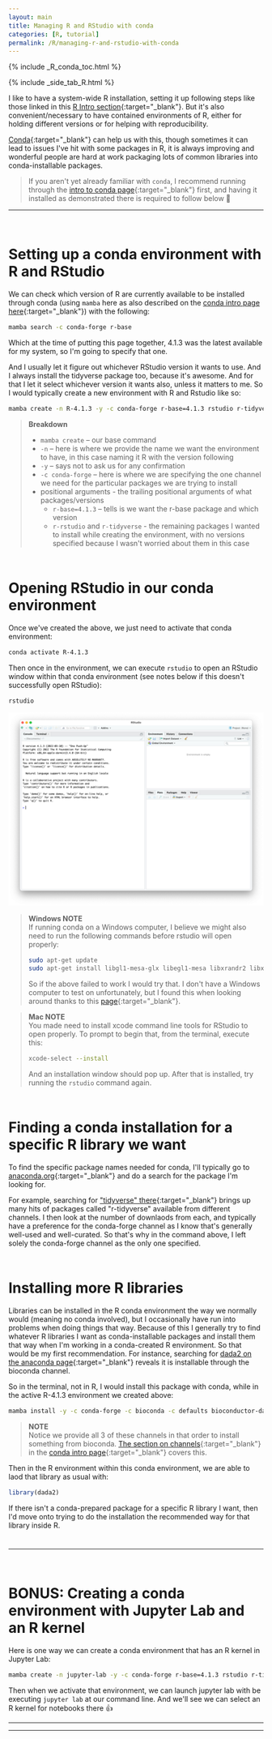 ```yaml
---
layout: main
title: Managing R and RStudio with conda
categories: [R, tutorial]
permalink: /R/managing-r-and-rstudio-with-conda
---
```


{% include _R_conda_toc.html %}

{% include _side_tab_R.html %}

I like to have a system-wide R installation, setting it up following steps like those linked in this [R Intro section](/R/basics#on-your-computer){:target="_blank"}. But it's also convenient/necessary to have contained environments of R, either for holding different versions or for helping with reproducibility. 

[Conda](https://conda.io/docs/){:target="_blank"} can help us with this, though sometimes it can lead to issues I've hit with some packages in R, it is always improving and wonderful people are hard at work packaging lots of common libraries into conda-installable packages. 

> If you aren't yet already familiar with `conda`, I recommend running through the [intro to conda page](/unix/conda-intro){:target="_blank"} first, and having it installed as demonstrated there is required to follow below 🙂

---
<br>

# Setting up a conda environment with R and RStudio

We can check which version of R are currently available to be installed through conda (using `mamba` here as also described on the [conda intro page here](/unix/conda-intro#bonus-mamba-no-5){:target="_blank"}) with the following: 

```bash
mamba search -c conda-forge r-base
```

Which at the time of putting this page together, 4.1.3 was the latest available for my system, so I'm going to specify that one.

And I usually let it figure out whichever RStudio version it wants to use. And I always install the tidyverse package too, because it's awesome. And for that I let it select whichever version it wants also, unless it matters to me. So I would typically create a new environment with R and Rstudio like so:


```bash
mamba create -n R-4.1.3 -y -c conda-forge r-base=4.1.3 rstudio r-tidyverse
```

> **Breakdown**
> * `mamba create` – our base command
> * `-n` – here is where we provide the name we want the environment to have, in this case naming it R with the version following
> * `-y` – says not to ask us for any confirmation
> * `-c conda-forge` – here is where we are specifying the one channel we need for the particular packages we are trying to install
> * positional arguments - the trailing positional arguments of what packages/versions
>   * `r-base=4.1.3` – tells is we want the r-base package and which version
>   * `r-rstudio` and `r-tidyverse` - the remaining packages I wanted to install while creating the environment, with no versions specified because I wasn't worried about them in this case

<hr style="height:10px; visibility:hidden;" />

# Opening RStudio in our conda environment

Once we've created the above, we just need to activate that conda environment:

```bash
conda activate R-4.1.3
```

Then once in the environment, we can execute `rstudio` to open an RStudio window within that conda environment (see notes below if this doesn't successfully open RStudio):

```bash
rstudio
```

<center><img src="../images/conda-rstudio.png"></center>

> **Windows NOTE**  
> If running conda on a Windows computer, I believe we might also need to run the following commands before rstudio will open properly:
> ```bash
> sudo apt-get update
> sudo apt-get install libgl1-mesa-glx libegl1-mesa libxrandr2 libxrandr2 libxss1 libxcursor1 libxcomposite1 libasound2 libxi6 libxtst6
> ```
> So if the above failed to work I would try that. I don't have a Windows computer to test on unfortunately, but I found this when looking around thanks to this [page](https://nbisweden.github.io/workshop-scRNAseq/conda_instructions.html){:target="_blank"}.

> **Mac NOTE**  
> You made need to install xcode command line tools for RStudio to open properly. To prompt to begin that, from the terminal, execute this:
> ```bash
> xcode-select --install
> ```
> And an installation window should pop up. After that is installed, try running the `rstudio` command again.


<hr style="height:10px; visibility:hidden;" />

# Finding a conda installation for a specific R library we want
To find the specific package names needed for conda, I'll typically go to [anaconda.org](https://anaconda.org/){:target="_blank"} and do a search for the package I'm looking for. 

For example, searching for ["tidyverse" there](https://anaconda.org/search?q=tidyverse){:target="_blank"} brings up many hits of packages called "r-tidyverse" available from different channels. I then look at the number of downlaods from each, and typically have a preference for the conda-forge channel as I know that's generally well-used and well-curated. So that's why in the command above, I left solely the conda-forge channel as the only one specified. 

<hr style="height:10px; visibility:hidden;" />

# Installing more R libraries
Libraries can be installed in the R conda environment the way we normally would (meaning no conda involved), but I occasionally have run into problems when doing things that way. Because of this I generally try to find whatever R libraries I want as conda-installable packages and install them that way when I'm working in a conda-created R environment. So that would be my first recommendation. For instance, searching for [dada2 on the anaconda page](https://anaconda.org/search?q=dada2){:target="_blank"} reveals it is installable through the bioconda channel. 

So in the terminal, not in R, I would install this package with conda, while in the active R-4.1.3 environment we created above:

```bash
mamba install -y -c conda-forge -c bioconda -c defaults bioconductor-dada2
```

> **NOTE**  
> Notice we provide all 3 of these channels in that order to install something from bioconda. [The section on channels](/unix/conda-intro#a-note-on-channels){:target="_blank"} in the [conda intro page](/unix/conda-intro){:target="_blank"} covers this. 

Then in the R environment within this conda environment, we are able to laod that library as usual with:

```r
library(dada2)
```

If there isn't a conda-prepared package for a specific R library I want, then I'd move onto trying to do the installation the recommended way for that library inside R. 

<hr style="height:10px; visibility:hidden;" />

---
<br>

# BONUS: Creating a conda environment with Jupyter Lab and an R kernel

Here is one way we can create a conda environment that has an R kernel in Jupyter Lab:

```bash
mamba create -n jupyter-lab -y -c conda-forge r-base=4.1.3 rstudio r-tidyverse jupyterlab r-irkernel
```

Then when we activate that environment, we can launch jupyter lab with be executing `jupyter lab` at our command line. And we'll see we can select an R kernel for notebooks there 👍


---
---
